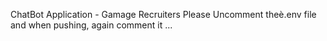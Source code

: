 ChatBot Application - Gamage Recruiters 
Please Uncomment theè.env file and when pushing, again comment it ...